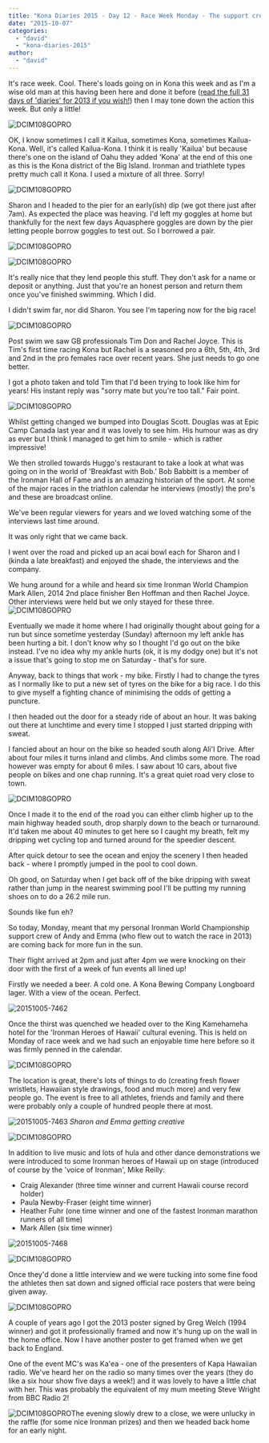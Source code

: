 ```yaml
---
title: "Kona Diaries 2015 - Day 12 - Race Week Monday - The support crew arrives"
date: "2015-10-07"
categories: 
  - "david"
  - "kona-diaries-2015"
author: 
  - "david"
---
```


It's race week. Cool. There's loads going on in Kona this week and as I'm a wise old man at this having been here and done it before ([read the full 31 days of 'diaries' for 2013 if you wish!](/kona-diaries-2013/)) then I may tone down the action this week. But only a little!

![DCIM108GOPRO](/images/2015/20151005-0037131.jpg)

OK, I know sometimes I call it Kailua, sometimes Kona, sometimes Kailua-Kona. Well, it's called Kailua-Kona. I think it is really 'Kailua' but because there's one on the island of Oahu they added 'Kona' at the end of this one as this is the Kona district of the Big Island. Ironman and triathlete types pretty much call it Kona. I used a mixture of all three. Sorry!

![DCIM108GOPRO](/images/2015/20151005-0027119.jpg)

Sharon and I headed to the pier for an early(ish) dip (we got there just after 7am). As expected the place was heaving. I'd left my goggles at home but thankfully for the next few days Aquasphere goggles are down by the pier letting people borrow goggles to test out. So I borrowed a pair.

![DCIM108GOPRO](/images/2015/20151005-0017070.jpg)

![DCIM108GOPRO](/images/2015/20151005-0057184.jpg)

It's really nice that they lend people this stuff. They don't ask for a name or deposit or anything. Just that you're an honest person and return them once you've finished swimming. Which I did.

I didn't swim far, nor did Sharon. You see I'm tapering now for the big race!

![DCIM108GOPRO](/images/2015/20151005-0017082.jpg)

Post swim we saw GB professionals Tim Don and Rachel Joyce. This is Tim's first time racing Kona but Rachel is a seasoned pro a 6th, 5th, 4th, 3rd and 2nd in the pro females race over recent years. She just needs to go one better.

I got a photo taken and told Tim that I'd been trying to look like him for years! His instant reply was "sorry mate but you're too tall." Fair point.

![DCIM108GOPRO](/images/2015/20151005-0047142.jpg)

Whilst getting changed we bumped into Douglas Scott. Douglas was at Epic Camp Canada last year and it was lovely to see him. His humour was as dry as ever but I think I managed to get him to smile - which is rather impressive!

We then strolled towards Huggo's restaurant to take a look at what was going on in the world of 'Breakfast with Bob.' Bob Babbitt is a member of the Ironman Hall of Fame and is an amazing historian of the sport. At some of the major races in the triathlon calendar he interviews (mostly) the pro's and these are broadcast online.

We've been regular viewers for years and we loved watching some of the interviews last time around.

It was only right that we came back.

I went over the road and picked up an acai bowl each for Sharon and I (kinda a late breakfast) and enjoyed the shade, the interviews and the company.

We hung around for a while and heard six time Ironman World Champion Mark Allen, 2014 2nd place finisher Ben Hoffman and then Rachel Joyce. Other interviews were held but we only stayed for these three.![DCIM108GOPRO](/images/2015/20151005-0067220.jpg)

Eventually we made it home where I had originally thought about going for a run but since sometime yesterday (Sunday) afternoon my left ankle has been hurting a bit. I don't know why so I thought I'd go out on the bike instead. I've no idea why my ankle hurts (ok, it is my dodgy one) but it's not a issue that's going to stop me on Saturday - that's for sure.

Anyway, back to things that work - my bike. Firstly I had to change the tyres as I normally like to put a new set of tyres on the bike for a big race. I do this to give myself a fighting chance of minimising the odds of getting a puncture.

I then headed out the door for a steady ride of about an hour. It was baking out there at lunchtime and every time I stopped I just started dripping with sweat.

I fancied about an hour on the bike so headed south along Ali'I Drive. After about four miles it turns inland and climbs. And climbs some more. The road however was empty for about 6 miles. I saw about 10 cars, about five people on bikes and one chap running. It's a great quiet road very close to town.

![DCIM108GOPRO](/images/2015/20151005-0077248.jpg)

Once I made it to the end of the road you can either climb higher up to the main highway headed south, drop sharply down to the beach or turnaround. It'd taken me about 40 minutes to get here so I caught my breath, felt my dripping wet cycling top and turned around for the speedier descent.

After quick detour to see the ocean and enjoy the scenery I then headed back - where I promptly jumped in the pool to cool down.

Oh good, on Saturday when I get back off of the bike dripping with sweat rather than jump in the nearest swimming pool I'll be putting my running shoes on to do a 26.2 mile run.

Sounds like fun eh?

So today, Monday, meant that my personal Ironman World Championship support crew of Andy and Emma (who flew out to watch the race in 2013) are coming back for more fun in the sun.

Their flight arrived at 2pm and just after 4pm we were knocking on their door with the first of a week of fun events all lined up!

Firstly we needed a beer. A cold one. A Kona Bewing Company Longboard lager. With a view of the ocean. Perfect.

![20151005-7462](/images/2015/20151005-7462.jpg)

Once the thirst was quenched we headed over to the King Kamehameha hotel for the 'Ironman Heroes of Hawaii' cultural evening. This is held on Monday of race week and we had such an enjoyable time here before so it was firmly penned in the calendar.

![DCIM108GOPRO](/images/2015/20151005-0087259.jpg)

The location is great, there's lots of things to do (creating fresh flower wristlets, Hawaiian style drawings, food and much more) and very few people go. The event is free to all athletes, friends and family and there were probably only a couple of hundred people there at most.

![20151005-7463](/images/2015/20151005-7463.jpg) 
*Sharon and Emma getting creative*

![DCIM108GOPRO](/images/2015/20151005-0107285.jpg)

In addition to live music and lots of hula and other dance demonstrations we were introduced to some Ironman heroes of Hawaii up on stage (introduced of course by the 'voice of Ironman', Mike Reilly:

- Craig Alexander (three time winner and current Hawaii course record holder)
- Paula Newby-Fraser (eight time winner)
- Heather Fuhr (one time winner and one of the fastest Ironman marathon runners of all time)
- Mark Allen (six time winner)

![20151005-7468](/images/2015/20151005-7468.jpg)

![DCIM108GOPRO](/images/2015/20151005-0127322.jpg)

Once they'd done a little interview and we were tucking into some fine food the athletes then sat down and signed official race posters that were being given away.

![DCIM108GOPRO](/images/2015/20151005-0117301.jpg)

A couple of years ago I got the 2013 poster signed by Greg Welch (1994 winner) and got it professionally framed and now it's hung up on the wall in the home office. Now I have another poster to get framed when we get back to England.

One of the event MC's was Ka'ea - one of the presenters of Kapa Hawaiian radio. We've heard her on the radio so many times over the years (they do like a six hour show five days a week!) and it was lovely to have a little chat with her. This was probably the equivalent of my mum meeting Steve Wright from BBC Radio 2!

![DCIM108GOPRO](/images/2015/20151005-0097268.jpg)The evening slowly drew to a close, we were unlucky in the raffle (for some nice Ironman prizes) and then we headed back home for an early night.
